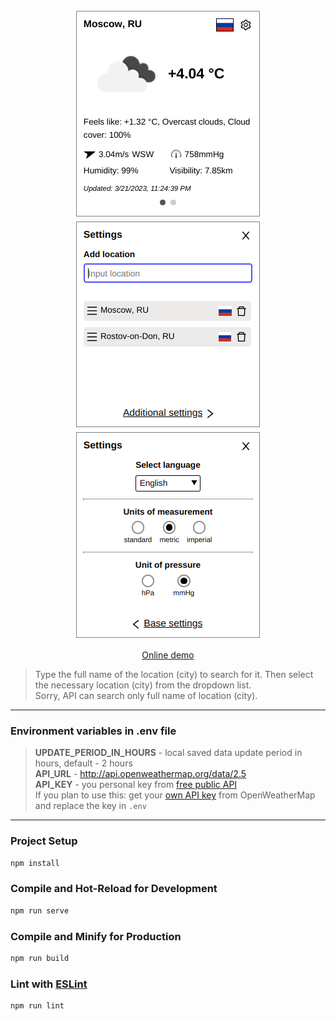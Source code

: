 <p align="center">
    <img src="docs/example1.png" alt="img" width="298" height="334" >
    <img src="docs/example2.png" alt="img" width="298" height="334" >
    <img src="docs/example3.png" alt="img" width="298" height="334" >
</p>
<p align="center">
    <a href="https://weather-widget-alpha.vercel.app">Online demo</a>
</p>

>Type the full name of the location (city) to search for it. Then select the necessary location (city) from the dropdown list.  
>Sorry, API can search only full name of location (city).
---
### Environment variables in .env file

> **UPDATE_PERIOD_IN_HOURS** - local saved data update period in hours, default - 2 hours  
> **API_URL** - http://api.openweathermap.org/data/2.5  
> **API_KEY** - you personal key from [free public API](http://api.openweathermap.org)  
> If you plan to use this: get your [own API key](https://openweathermap.org/appid#get) from OpenWeatherMap and replace the key in `.env`
---    
### Project Setup

```sh
npm install
```

### Compile and Hot-Reload for Development

```sh
npm run serve
```

### Compile and Minify for Production

```sh
npm run build
```

### Lint with [ESLint](https://eslint.org/)

```sh
npm run lint
```
